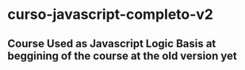 # curso-javascript-completo-v2

## Course Used as Javascript Logic Basis at beggining of the course at the old version yet
